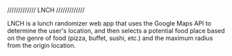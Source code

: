 /////////////
LNCH
/////////////

LNCH is a lunch randomizer web app that uses the Google Maps API to determine the user's location, and then selects a potential food place based on the genre of food (pizza, buffet, sushi, etc.) and the maximum radius from the origin location.
